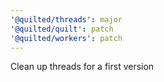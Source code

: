 ```yaml
---
'@quilted/threads': major
'@quilted/quilt': patch
'@quilted/workers': patch
---
```


Clean up threads for a first version

